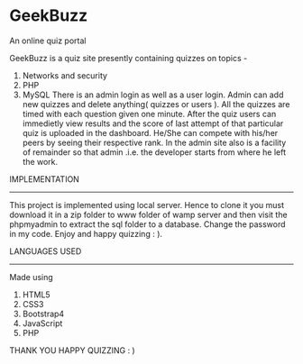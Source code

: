 # GeekBuzz
An online quiz portal

GeekBuzz is a quiz site presently containing quizzes on topics -
  1. Networks and security
  2. PHP
  3. MySQL
 There is an admin login as well as a user login. Admin can add new quizzes and delete anything( quizzes or users ). All the quizzes are  timed with each question given one minute. After the quiz users can immedietly view results and the score of last attempt of that particular quiz is uploaded in the dashboard. He/She can compete with his/her peers by seeing their respective rank. In the admin site also is a facility of remainder so that admin .i.e. the developer starts from where he left the work.
 
 IMPLEMENTATION
 __________________________________________________________________________________________________________________________________________
 This project is implemented using local server. Hence to clone it you must download it in a zip folder to www folder of wamp server and then visit the phpmyadmin to extract the sql folder to a database. Change the password in my code. Enjoy and happy quizzing : ).  

LANGUAGES USED
___________________________________________________________________________________________________________________________________________
Made using 
  1. HTML5
  2. CSS3
  3. Bootstrap4
  4. JavaScript
  5. PHP
  
  THANK YOU
  HAPPY QUIZZING
  : )

